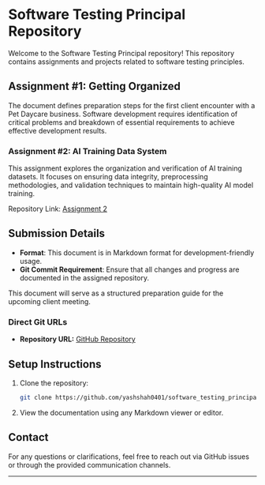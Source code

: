 # Software Testing Principal Repository

Welcome to the Software Testing Principal repository! This repository contains assignments and projects related to software testing principles.

## Assignment #1: Getting Organized

The document defines preparation steps for the first client encounter with a Pet Daycare business. Software development requires identification of critical problems and breakdown of essential requirements to achieve effective development results.

### Assignment #2: AI Training Data System
This assignment explores the organization and verification of AI training datasets. It focuses on ensuring data integrity, preprocessing methodologies, and validation techniques to maintain high-quality AI model training.

Repository Link: [Assignment 2](https://github.com/yashshah0401/software_testing_principal/tree/main/assignment-2)

## Submission Details
- **Format**: This document is in Markdown format for development-friendly usage.
- **Git Commit Requirement**: Ensure that all changes and progress are documented in the assigned repository.

This document will serve as a structured preparation guide for the upcoming client meeting.

### Direct Git URLs
- **Repository URL:** [GitHub Repository](https://github.com/yashshah0401/software_testing_principal)

## Setup Instructions
1. Clone the repository:
   ```sh
   git clone https://github.com/yashshah0401/software_testing_principal
   ```

2. View the documentation using any Markdown viewer or editor.


## Contact
For any questions or clarifications, feel free to reach out via GitHub issues or through the provided communication channels.

---
